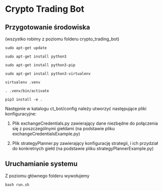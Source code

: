# Crypto Trading Bot

## Przygotowanie środowiska
(wszystko robimy z poziomu folderu crypto_trading_bot)

`sudo apt-get update`

`sudo apt-get install python3`

`sudo apt-get install python3-pip`

`sudo apt-get install python3-virtualenv`

`virtualenv .venv`

`. .venv/bin/activate`

`pip3 install -e .`


Następnie w katalogu ct_bot/config należy utworzyć następujące pliki konfiguracyjne:

1. Plik exchangeCredentials.py zawierający dane niezbędne do połączenia się z poszczególnymi giełdami (na podstawie pliku exchangeCredentialsExample.py)

2. Plik strategyPlanner.py zawierający konfigurację strategii, i ich przydział do konkretnych giełd (na podstawie pliku strategyPlannerExample.py)

## Uruchamianie systemu

Z poziomu głównego folderu wywołujemy

`bash run.sh`

